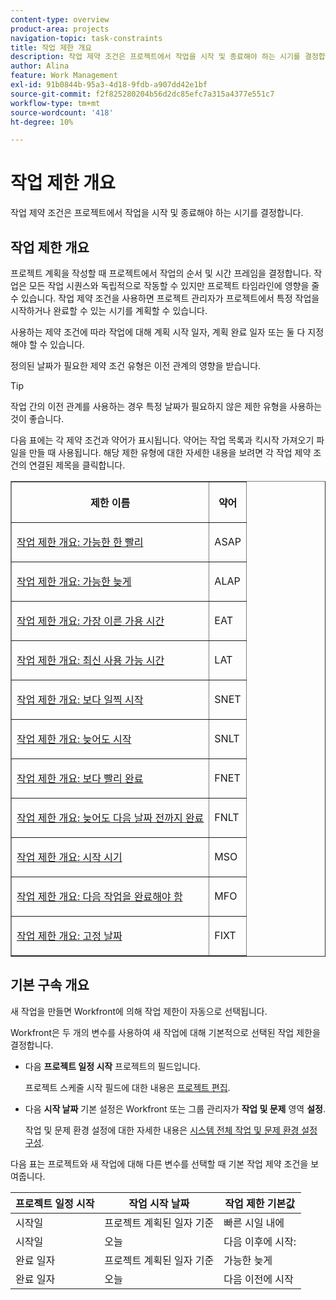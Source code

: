 ```yaml
---
content-type: overview
product-area: projects
navigation-topic: task-constraints
title: 작업 제한 개요
description: 작업 제약 조건은 프로젝트에서 작업을 시작 및 종료해야 하는 시기를 결정합니다.
author: Alina
feature: Work Management
exl-id: 91b0844b-95a3-4d18-9fdb-a907dd42e1bf
source-git-commit: f2f825280204b56d2dc85efc7a315a4377e551c7
workflow-type: tm+mt
source-wordcount: '418'
ht-degree: 10%

---
```


# 작업 제한 개요

작업 제약 조건은 프로젝트에서 작업을 시작 및 종료해야 하는 시기를 결정합니다.

## 작업 제한 개요

프로젝트 계획을 작성할 때 프로젝트에서 작업의 순서 및 시간 프레임을 결정합니다. 작업은 모든 작업 시퀀스와 독립적으로 작동할 수 있지만 프로젝트 타임라인에 영향을 줄 수 있습니다. 작업 제약 조건을 사용하면 프로젝트 관리자가 프로젝트에서 특정 작업을 시작하거나 완료할 수 있는 시기를 계획할 수 있습니다.

사용하는 제약 조건에 따라 작업에 대해 계획 시작 일자, 계획 완료 일자 또는 둘 다 지정해야 할 수 있습니다.

정의된 날짜가 필요한 제약 조건 유형은 이전 관계의 영향을 받습니다.

>[!TIP]
>
>작업 간의 이전 관계를 사용하는 경우 특정 날짜가 필요하지 않은 제한 유형을 사용하는 것이 좋습니다.

다음 표에는 각 제약 조건과 약어가 표시됩니다. 약어는 작업 목록과 킥시작 가져오기 파일을 만들 때 사용됩니다. 해당 제한 유형에 대한 자세한 내용을 보려면 각 작업 제약 조건의 연결된 제목을 클릭합니다.

<table border="1" cellspacing="15" cellpadding="1"> 
 <col> 
 <col> 
 <thead> 
  <tr> 
   <th> <p><strong>제한 이름</strong> </p> </th> 
   <th> <p><strong>약어</strong> </p> </th> 
  </tr> 
 </thead> 
 <tbody> 
  <tr> 
   <td scope="col"> <p><a href="../../../manage-work/tasks/task-constraints/as-soon-as-possible.md" class="MCXref xref">작업 제한 개요: 가능한 한 빨리</a> </p> </td> 
   <td scope="col"> <p>ASAP</p> </td> 
  </tr> 
  <tr> 
   <td scope="col"> <p><a href="../../../manage-work/tasks/task-constraints/as-late-as-possible.md" class="MCXref xref">작업 제한 개요: 가능한 늦게 </a> </p> </td> 
   <td scope="col"> <p>ALAP</p> </td> 
  </tr> 
  <tr> 
   <td scope="col"> <p><a href="../../../manage-work/tasks/task-constraints/earliest-available-time.md" class="MCXref xref">작업 제한 개요: 가장 이른 가용 시간</a> </p> </td> 
   <td scope="col"> <p>EAT</p> </td> 
  </tr> 
  <tr> 
   <td scope="col"> <p><a href="../../../manage-work/tasks/task-constraints/latest-available-time.md" class="MCXref xref">작업 제한 개요: 최신 사용 가능 시간</a> </p> </td> 
   <td scope="col"> <p>LAT</p> </td> 
  </tr> 
  <tr> 
   <td scope="col"> <p><a href="../../../manage-work/tasks/task-constraints/start-no-earlier-than.md" class="MCXref xref">작업 제한 개요: 보다 일찍 시작</a> </p> </td> 
   <td scope="col"> <p>SNET</p> </td> 
  </tr> 
  <tr> 
   <td scope="col"> <p><a href="../../../manage-work/tasks/task-constraints/start-no-later-than.md" class="MCXref xref">작업 제한 개요: 늦어도 시작</a> </p> </td> 
   <td scope="col"> <p>SNLT</p> </td> 
  </tr> 
  <tr> 
   <td scope="col"> <p><a href="../../../manage-work/tasks/task-constraints/finish-no-earlier-than.md" class="MCXref xref">작업 제한 개요: 보다 빨리 완료</a> </p> </td> 
   <td scope="col"> <p>FNET</p> </td> 
  </tr> 
  <tr> 
   <td scope="col"> <p><a href="../../../manage-work/tasks/task-constraints/finish-no-later-than.md" class="MCXref xref">작업 제한 개요: 늦어도 다음 날짜 전까지 완료</a> </p> </td> 
   <td scope="col"> <p>FNLT</p> </td> 
  </tr> 
  <tr> 
   <td> <p><a href="../../../manage-work/tasks/task-constraints/must-start-on.md" class="MCXref xref">작업 제한 개요: 시작 시기</a> </p> </td> 
   <td scope="col"> <p>MSO</p> </td> 
  </tr> 
  <tr> 
   <td> <p><a href="../../../manage-work/tasks/task-constraints/must-finish-on.md" class="MCXref xref">작업 제한 개요: 다음 작업을 완료해야 함</a> </p> </td> 
   <td scope="col"> <p>MFO</p> </td> 
  </tr> 
  <tr> 
   <td> <p><a href="../../../manage-work/tasks/task-constraints/fixed-dates.md" class="MCXref xref">작업 제한 개요: 고정 날짜</a> </p> </td> 
   <td> <p>FIXT</p> </td> 
  </tr> 
 </tbody> 
</table>

## 기본 구속 개요

새 작업을 만들면 Workfront에 의해 작업 제한이 자동으로 선택됩니다.

Workfront은 두 개의 변수를 사용하여 새 작업에 대해 기본적으로 선택된 작업 제한을 결정합니다.

* 다음 **프로젝트 일정 시작** 프로젝트의 필드입니다.

   프로젝트 스케줄 시작 필드에 대한 내용은 [프로젝트 편집](../../../manage-work/projects/manage-projects/edit-projects.md).

* 다음 **시작 날짜** 기본 설정은 Workfront 또는 그룹 관리자가 **작업 및 문제** 영역 **설정**.

   작업 및 문제 환경 설정에 대한 자세한 내용은 [시스템 전체 작업 및 문제 환경 설정 구성](../../../administration-and-setup/set-up-workfront/configure-system-defaults/set-task-issue-preferences.md).

다음 표는 프로젝트와 새 작업에 대해 다른 변수를 선택할 때 기본 작업 제약 조건을 보여줍니다.

| 프로젝트 일정 시작 | 작업 시작 날짜 | 작업 제한 기본값 |
|---|---|---|
| 시작일 | 프로젝트 계획된 일자 기준 | 빠른 시일 내에 |
| 시작일 | 오늘 | 다음 이후에 시작: |
| 완료 일자 | 프로젝트 계획된 일자 기준 | 가능한 늦게 |
| 완료 일자 | 오늘 | 다음 이전에 시작 |
